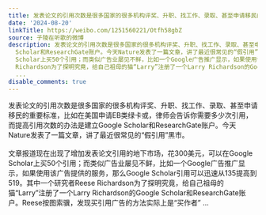 ```yaml
---
title: 发表论文的引用次数是很多国家的很多机构评奖、升职、找工作、录取、甚至申请移民的重要标准，比如在美国申请EB类绿卡或，律师会告诉你需要多少次引用，而提高引...
date: '2024-08-20'
linkTitle: https://weibo.com/1251560221/Otfh58gbZ
source: 子陵在听歌的微博
description: 发表论文的引用次数是很多国家的很多机构评奖、升职、找工作、录取、甚至申请移民的重要标准，比如在美国申请EB类绿卡或，律师会告诉你需要多少次引用，而提高引用次数的办法是建立Google
  Scholar和ResearchGate账户。今天Nature发表了一篇文章，讲了最近很常见的“假引用”黑市。<br><br>文章报道现在出现了增加发表论文引用的地下市场，花300美元，可以在Google
  Scholar上买50个引用；而类似广告业屡见不鲜，比如一个Google广告推广显示，如果使用该广告提供的服务，那么Google Scholar引用可以迅速从135提高到519。其中一个研究者Reese
  Richardson为了探明究竟，给自己祖母的猫“Larry”注册了一个Larry Richardson的Google Scholar和ResearchGate账户。Reese按图索骥，发现买引用广告的方法实际上是“买作者”
  ...
disable_comments: true
---
```

发表论文的引用次数是很多国家的很多机构评奖、升职、找工作、录取、甚至申请移民的重要标准，比如在美国申请EB类绿卡或，律师会告诉你需要多少次引用，而提高引用次数的办法是建立Google Scholar和ResearchGate账户。今天Nature发表了一篇文章，讲了最近很常见的“假引用”黑市。<br><br>文章报道现在出现了增加发表论文引用的地下市场，花300美元，可以在Google Scholar上买50个引用；而类似广告业屡见不鲜，比如一个Google广告推广显示，如果使用该广告提供的服务，那么Google Scholar引用可以迅速从135提高到519。其中一个研究者Reese Richardson为了探明究竟，给自己祖母的猫“Larry”注册了一个Larry Richardson的Google Scholar和ResearchGate账户。Reese按图索骥，发现买引用广告的方法实际上是“买作者” ...